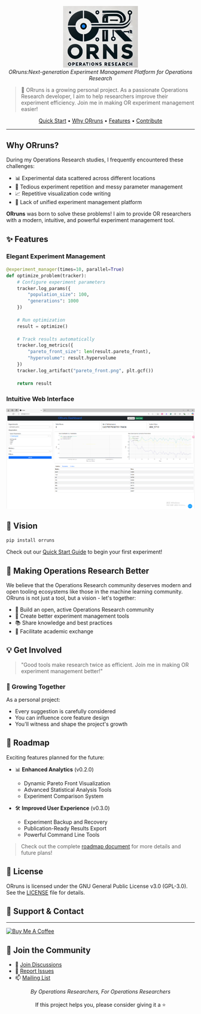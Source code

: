 

<p align="center">
  <img src="https://github.com/lengff123/ORruns/raw/main/orruns/assets/logo.png" alt="ORruns Logo" width="200"/>
  <br>
  <em>ORruns:Next-generation Experiment Management Platform for Operations Research</em>
</p>

> 🌱 ORruns is a growing personal project. As a passionate Operations Research developer, I aim to help researchers improve their experiment efficiency. Join me in making OR experiment management easier!

<p align="center">
  <a href="#quick-start">Quick Start</a> •
  <a href="#why-orruns">Why ORruns</a> •
  <a href="#features">Features</a> •
  <a href="#community">Contribute</a>
</p>

---

## Why ORruns?

During my Operations Research studies, I frequently encountered these challenges:

- 📊 Experimental data scattered across different locations
- 🔄 Tedious experiment repetition and messy parameter management
- 📈 Repetitive visualization code writing
- 🤝 Lack of unified experiment management platform

**ORruns** was born to solve these problems! I aim to provide OR researchers with a modern, intuitive, and powerful experiment management tool.

## ✨ Features

### Elegant Experiment Management

```python
@experiment_manager(times=10, parallel=True)
def optimize_problem(tracker):
    # Configure experiment parameters
    tracker.log_params({
        "population_size": 100,
        "generations": 1000
    })
    
    # Run optimization
    result = optimize()
    
    # Track results automatically
    tracker.log_metrics({
        "pareto_front_size": len(result.pareto_front),
        "hypervolume": result.hypervolume
    })
    tracker.log_artifact("pareto_front.png", plt.gcf())
    
    return result
```

### Intuitive Web Interface
<p align="center">
  <img src="orruns/assets/web.png" alt="Dashboard Screenshot" width="600"/>
</p>

## 🚀 Vision

```bash
pip install orruns
```

Check out our [Quick Start Guide](https://orruns.readthedocs.io) to begin your first experiment!



## 🚀 Making Operations Research Better

We believe that the Operations Research community deserves modern and open tooling ecosystems like those in the machine learning community. ORruns is not just a tool, but a vision - let's together:

- 🌟 Build an open, active Operations Research community
- 🔧 Create better experiment management tools
- 📚 Share knowledge and best practices
- 🤝 Facilitate academic exchange

## 💡 Get Involved

> "Good tools make research twice as efficient. Join me in making OR experiment management better!"

### 🌱 Growing Together

As a personal project:
- Every suggestion is carefully considered
- You can influence core feature design
- You'll witness and shape the project's growth

## 🎯 Roadmap

Exciting features planned for the future:

- 📊 **Enhanced Analytics** (v0.2.0)
  - Dynamic Pareto Front Visualization
  - Advanced Statistical Analysis Tools
  - Experiment Comparison System

- 🛠️ **Improved User Experience** (v0.3.0)
  - Experiment Backup and Recovery
  - Publication-Ready Results Export
  - Powerful Command Line Tools

> Check out the complete [roadmap document](ROADMAP.md) for more details and future plans!


## 📄 License

ORruns is licensed under the GNU General Public License v3.0 (GPL-3.0). See the [LICENSE](LICENSE) file for details.

## 🌟 Support & Contact

---
<a href="https://www.buymeacoffee.com/your_username" target="_blank"><img src="https://cdn.buymeacoffee.com/buttons/v2/default-yellow.png" alt="Buy Me A Coffee" style="height: 60px !important;width: 217px !important;" ></a>


## 🌟 Join the Community

- 💬 [Join Discussions](https://github.com/lengff123/ORruns/discussions)
- 🐛 [Report Issues](https://github.com/lengff123/ORruns/issues)
- 📫 [Mailing List](mailto:your-email@example.com)




<p align="center">
  <em>By Operations Researchers, For Operations Researchers</em>
  <br>
  <br>
  If this project helps you, please consider giving it a ⭐️
</p>

